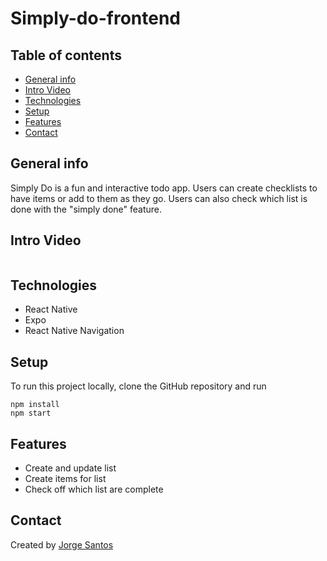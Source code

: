 # Simply-do-frontend

## Table of contents
* [General info](#general-info)
* [Intro Video](#intro-video)
* [Technologies](#technologies)
* [Setup](#setup)
* [Features](#features)
* [Contact](#contact)

## General info
Simply Do is a fun and interactive todo app. Users can create checklists to have items or add to them as they go. Users can also check which list is done with the "simply done" feature. 

## Intro Video
![]()

## Technologies
* React Native 
* Expo
* React Native Navigation

## Setup
To run this project locally, clone the GitHub repository and run

```
npm install
npm start

```

## Features
* Create and update list  
* Create items for list
* Check off which list are complete
## Contact
Created by [Jorge Santos](https://www.linkedin.com/in/santos-jorge)